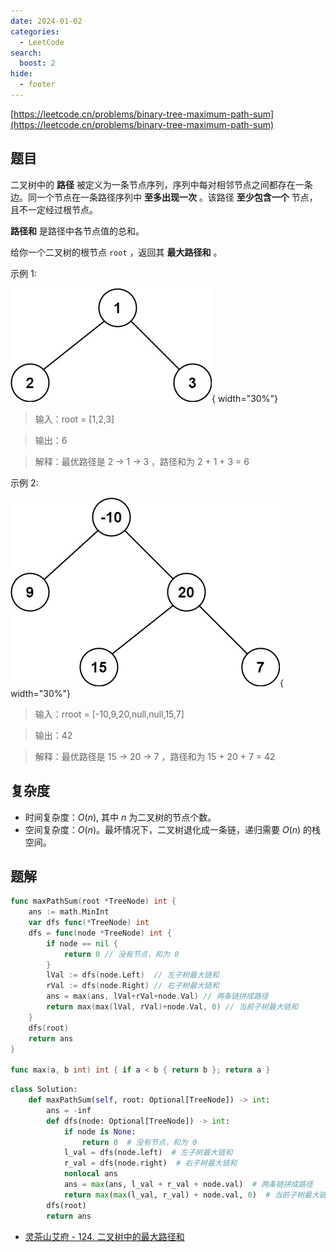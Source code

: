 ```yaml
---
date: 2024-01-02
categories:
  - LeetCode
search:
  boost: 2
hide:
  - footer
---
```


[https://leetcode.cn/problems/binary-tree-maximum-path-sum](https://leetcode.cn/problems/binary-tree-maximum-path-sum)

## 题目

二叉树中的 **路径** 被定义为一条节点序列，序列中每对相邻节点之间都存在一条边。同一个节点在一条路径序列中 **至多出现一次** 。该路径 **至少包含一个** 节点，且不一定经过根节点。

**路径和** 是路径中各节点值的总和。

给你一个二叉树的根节点 `root` ，返回其 **最大路径和** 。

示例 1:

![](../assets/img/leetcode/124_1.jpeg){ width="30%"}

> 输入：root = [1,2,3]

> 输出：6

> 解释：最优路径是 2 -> 1 -> 3 ，路径和为 2 + 1 + 3 = 6

示例 2:

![](../assets/img/leetcode/124_2.jpeg){ width="30%"}

> 输入：rroot = [-10,9,20,null,null,15,7]

> 输出：42

> 解释：最优路径是 15 -> 20 -> 7 ，路径和为 15 + 20 + 7 = 42

## 复杂度

- 时间复杂度：$O(n)$, 其中 $n$ 为二叉树的节点个数。
- 空间复杂度：$O(n)$。最坏情况下，二叉树退化成一条链，递归需要 $O(n)$ 的栈空间。

## 题解

```go title="Go"
func maxPathSum(root *TreeNode) int {
    ans := math.MinInt
    var dfs func(*TreeNode) int
    dfs = func(node *TreeNode) int {
        if node == nil {
            return 0 // 没有节点，和为 0
        }
        lVal := dfs(node.Left)  // 左子树最大链和
        rVal := dfs(node.Right) // 右子树最大链和
        ans = max(ans, lVal+rVal+node.Val) // 两条链拼成路径
        return max(max(lVal, rVal)+node.Val, 0) // 当前子树最大链和
    }
    dfs(root)
    return ans
}

func max(a, b int) int { if a < b { return b }; return a }
```

```python title="Python"
class Solution:
    def maxPathSum(self, root: Optional[TreeNode]) -> int:
        ans = -inf
        def dfs(node: Optional[TreeNode]) -> int:
            if node is None:
                return 0  # 没有节点，和为 0
            l_val = dfs(node.left)  # 左子树最大链和
            r_val = dfs(node.right)  # 右子树最大链和
            nonlocal ans
            ans = max(ans, l_val + r_val + node.val)  # 两条链拼成路径
            return max(max(l_val, r_val) + node.val, 0)  # 当前子树最大链和
        dfs(root)
        return ans
```

- [灵茶山艾府 - 124. 二叉树中的最大路径和](https://leetcode.cn/problems/binary-tree-maximum-path-sum/solutions/2227021/shi-pin-che-di-zhang-wo-zhi-jing-dpcong-n9s91/)
